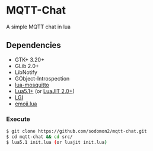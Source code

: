# MQTT-Chat
A simple MQTT chat in lua

## Dependencies

- GTK+ 3.20+
- GLib 2.0+
- LibNotify
- GObject-Introspection
- [lua-mosquitto](https://github.com/flukso/lua-mosquitto)
- [Lua5.1+](https://www.lua.org/download.html) (or [LuaJIT 2.0+](https://luajit.org/))
- [LGI](https://github.com/pavouk/lgi)
- [emoji.lua](https://github.com/kitsunies/emoji.lua)

### Execute

```bash
$ git clone https://github.com/sodomon2/mqtt-chat.git
$ cd mqtt-chat && cd src/
$ lua5.1 init.lua (or luajit init.lua)
```